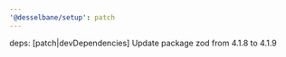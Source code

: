 ```yaml
---
'@desselbane/setup': patch
---
```


deps: [patch|devDependencies] Update package zod from 4.1.8 to 4.1.9
